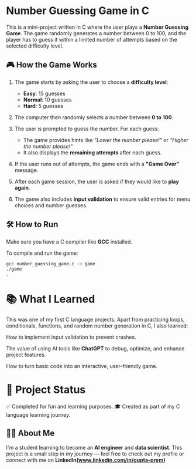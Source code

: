 # Number Guessing Game in C

This is a mini-project written in C where the user plays a **Number Guessing Game**. The game randomly generates a number between 0 to 100, and the player has to guess it within a limited number of attempts based on the selected difficulty level.

## 🎮 How the Game Works

1. The game starts by asking the user to choose a **difficulty level**:
   - **Easy**: 15 guesses
   - **Normal**: 10 guesses
   - **Hard**: 5 guesses

2. The computer then randomly selects a number between **0 to 100**.

3. The user is prompted to guess the number. For each guess:
   - The game provides hints like *"Lower the number please!"* or *"Higher the number please!"*
   - It also displays the **remaining attempts** after each guess.

4. If the user runs out of attempts, the game ends with a **"Game Over"** message.

5. After each game session, the user is asked if they would like to **play again**.

6. The game also includes **input validation** to ensure valid entries for menu choices and number guesses.

## 🛠️ How to Run

Make sure you have a C compiler like **GCC** installed.

To compile and run the game:

```bash
gcc number_guessing_game.c -o game
./game
.
```

# 📚 What I Learned
This was one of my first C language projects. Apart from practicing loops, conditionals, functions, and random number generation in C, I also learned:

How to implement input validation to prevent crashes.

The value of using AI tools like **ChatGPT** to debug, optimize, and enhance project features.

How to turn basic code into an interactive, user-friendly game.

# 🚀 Project Status
✅ Completed for fun and learning purposes.
🎓 Created as part of my C language learning journey.

## 🙋‍♂️ About Me
I'm a student learning to become an **AI engineer** and **data scientist**. This project is a small step in my journey — feel free to check out my profile or connect with me on **LinkedIn(www.linkedin.com/in/gupta-prem)**
